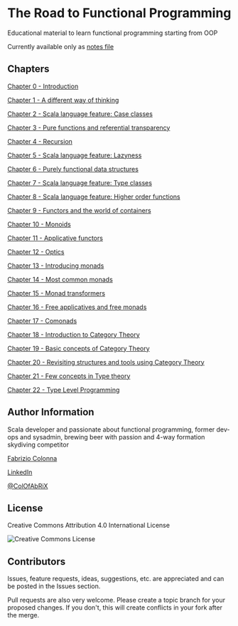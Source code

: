 # The Road to Functional Programming

Educational material to learn functional programming starting from OOP

Currently available only as [notes file](the_road_to_fp_notes.md)

## Chapters

[Chapter 0 - Introduction](00_introduction.md)

[Chapter 1 - A different way of thinking](01_different_way_of_thinking.md)

[Chapter 2 - Scala language feature: Case classes](02_case_classes.md)

[Chapter 3 - Pure functions and referential transparency](03_pure_functions.md)

[Chapter 4 - Recursion](04_recursion.md)

[Chapter 5 - Scala language feature: Lazyness](05_lazyness.md)

[Chapter 6 - Purely functional data structures](06_data_structures.md)

[Chapter 7 - Scala language feature: Type classes](07_type_classes.md)

[Chapter 8 - Scala language feature: Higher order functions](08_higher_order.md)

[Chapter 9 - Functors and the world of containers](09_functors.md)

[Chapter 10 - Monoids](10_monoids.md)

[Chapter 11 - Applicative functors](11_applicatives.md)

[Chapter 12 - Optics](12_optics.md)

[Chapter 13 - Introducing monads](13_introducing_monads.md)

[Chapter 14 - Most common monads](14_common_monads.md)

[Chapter 15 - Monad transformers](15_monad_transformers.md)

[Chapter 16 - Free applicatives and free monads](16_free_applicatives_monads.md)

[Chapter 17 - Comonads](17_comonads.md)

[Chapter 18 - Introduction to Category Theory](18__intro_category_theory.md)

[Chapter 19 - Basic concepts of Category Theory](19_basics_category_theory.md)

[Chapter 20 - Revisiting structures and tools using Category Theory](20_revisiting_with_cats.md)

[Chapter 21 - Few concepts in Type theory](21_type_theory_concepts.md)

[Chapter 22 - Type Level Programming](22_type_level_programming.md)

## Author Information

Scala developer and passionate about functional programming, former dev-ops and sysadmin, brewing beer with passion and 4-way formation skydiving competitor

[Fabrizio Colonna](mailto:colofabrix@tin.it)

[LinkedIn](https://www.linkedin.com/in/fabrizio-colonna-9a70406a/)

[@ColOfAbRiX](https://github.com/ColOfAbRiX)

## License

Creative Commons Attribution 4.0 International License

![Creative Commons License][CC-BY-4.0]

## Contributors

Issues, feature requests, ideas, suggestions, etc. are appreciated and can be posted in the Issues section.

Pull requests are also very welcome. Please create a topic branch for your proposed changes. If you
don't, this will create conflicts in your fork after the merge.

[CC-BY-4.0]: https://i.creativecommons.org/l/by/4.0/88x31.png "Creative Commons License"
